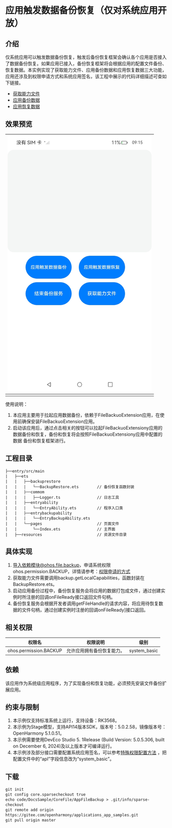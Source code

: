 # 应用触发数据备份恢复（仅对系统应用开放）

## 介绍

仅系统应用可以触发数据备份恢复，触发后备份恢复框架会确认各个应用是否接入了数据备份恢复。如果应用已接入，备份恢复框架将会根据应用的配置文件备份、恢复数据。本实例实现了获取能力文件、应用备份数据和应用恢复数据三大功能，应用还涉及到权限申请方式和系统应用签名，该工程中展示的代码详细描述可查如下链接。

- [获取能力文件](https://gitee.com/openharmony/docs/blob/OpenHarmony-5.0.1-Release/zh-cn/application-dev/file-management/app-file-backup.md#获取能力文件)
- [应用备份数据](https://gitee.com/openharmony/docs/blob/OpenHarmony-5.0.1-Release/zh-cn/application-dev/file-management/app-file-backup.md#应用备份数据)
- [应用恢复数据](https://gitee.com/openharmony/docs/blob/OpenHarmony-5.0.1-Release/zh-cn/application-dev/file-management/app-file-backup.md#应用恢复数据)

## 效果预览

| <img src="./screenshots/start.jpg" width = "450"/> |
| :------------------------------------------------: |
|                                                    |

使用说明：

1. 本应用主要用于拉起应用数据备份，依赖于FileBackuoExtension应用，在使用前确保安装FileBackuoExtension应用。
2. 启动该应用后，通过点击相关的按钮可以拉起FileBackuoExtensiony应用的数据备份和恢复，备份和恢复将会按照FileBackuoExtensiony应用中配置的数据 备份和恢复框架进行。

## 工程目录

```
├──entry/src/main
|	├──ets
|	|	├──backuprestore
|	|	|	└──BackupRestore.ets        // 备份恢复函数封装
|	|	├──commom
|	|	|	├──Logger.ts				// 日志工具
|	|	├──entryability
|	|	|	└──EntryAbility.ets         // 程序入口类
|	|	├──entrybackupability
|	|	|	└──EntryBackupAbility.ets   
|	|	└──pages                        // 页面文件
|	|		└──Index.ets 				// 主界面
|	├──resources						// 资源文件目录	
```

## 具体实现

1. 导入依赖模块@ohos.file.backup，申请系统权限ohos.permission.BACKUP，详情请参考：[权限申请的方式](https://gitee.com/openharmony/docs/blob/OpenHarmony-5.0.1-Release/zh-cn/application-dev/security/AccessToken/determine-application-mode.md)
2. 获取能力文件需要调用backup.getLocalCapabilities，函数封装在BackupRestore.ets。
3. 启动应用备份过程中，备份恢复服务会将应用的数据打包成文件，通过创建实例时所注册的回调onFileReady接口返回文件句柄。
4. 备份恢复服务会根据开发者调用getFileHandle的请求内容，将应用待恢复数据的文件句柄，通过创建实例时注册的回调onFileReady]接口返回。

## 相关权限

| 权限名                 | 权限说明                   | 级别         |
| ---------------------- | -------------------------- | ------------ |
| ohos.permission.BACKUP | 允许应用拥有备份恢复能力。 | system_basic |

## 依赖

该应用作为系统级应用程序，为了实现备份和恢复功能，必须预先安装文件备份扩展应用。

## 约束与限制

1. 本示例仅支持标准系统上运行，支持设备：RK3568。
2. 本示例为Stage模型，支持API14版本SDK，版本号：5.0.2.58，镜像版本号：OpenHarmony 5.1.0.51。
3. 本示例需要使用DevEco Studio 5. 1Release (Build Version: 5.0.5.306, built on December 6, 2024)及以上版本才可编译运行。
4. 本示例涉及部分接口需要配置系统应用签名，可以参考[特殊权限配置方法](https://gitee.com/openharmony/docs/blob/OpenHarmony-5.0.1-Release/zh-cn/application-dev/security/hapsigntool-overview.md) ，把配置文件中的“apl”字段信息改为“system_basic”。

## 下载

```
git init
git config core.sparsecheckout true
echo code/DocsSample/CoreFile/AppFileBackup > .git/info/sparse-checkout
git remote add origin https://gitee.com/openharmony/applications_app_samples.git
git pull origin master
```

